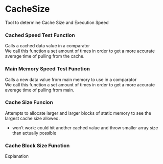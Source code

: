 # CacheSize  
Tool to determine Cache Size and Execution Speed  

### Cached Speed Test Function
Calls a cached data value in a comparator  
We call this function a set amount of times in order to get a more accurate average time of pulling from the cache.  

### Main Memory Speed Test Function
Calls a new data value from main memory to use in a comparator  
We call this function a set amount of times in order to get a more accurate average time of pulling from main.  

### Cache Size Funcion
Attempts to allocate larger and larger blocks of static memory to see the largest cache size allowed.  
 - won't work: could hit another cached value and throw smaller array size than actually possible    

### Cache Block Size Function 
Explanation  
